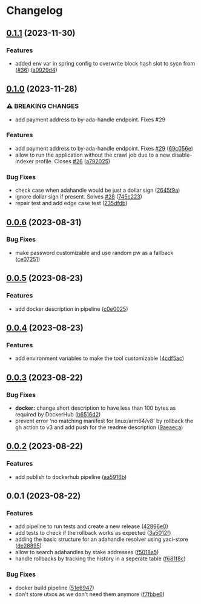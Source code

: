 # Changelog

## [0.1.1](https://github.com/cardano-foundation/cf-adahandle-resolver/compare/v0.1.0...v0.1.1) (2023-11-30)


### Features

* added env var in spring config to overwrite block hash slot to sycn from ([#36](https://github.com/cardano-foundation/cf-adahandle-resolver/issues/36)) ([a0929d4](https://github.com/cardano-foundation/cf-adahandle-resolver/commit/a0929d4dab09119e91e4f658717c0948c0a455a7))

## [0.1.0](https://github.com/cardano-foundation/cf-adahandle-resolver/compare/v0.0.6...v0.1.0) (2023-11-28)


### ⚠ BREAKING CHANGES

* add payment address to by-ada-handle endpoint. Fixes #29

### Features

* add payment address to by-ada-handle endpoint. Fixes [#29](https://github.com/cardano-foundation/cf-adahandle-resolver/issues/29) ([69c056e](https://github.com/cardano-foundation/cf-adahandle-resolver/commit/69c056e4f7dc73ac941629136400e4892a56eeea))
* allow to run the application without the crawl job due to a new disable-indexer profile. Closes [#26](https://github.com/cardano-foundation/cf-adahandle-resolver/issues/26) ([a792025](https://github.com/cardano-foundation/cf-adahandle-resolver/commit/a792025a2b505f65d70b77b21ee03751613cd550))


### Bug Fixes

* check case when adahandle would be just a dollar sign ([2645f9a](https://github.com/cardano-foundation/cf-adahandle-resolver/commit/2645f9ad40f2189c4ed7fef29dc4c856fc86cce9))
* ignore dollar sign if present. Solves [#28](https://github.com/cardano-foundation/cf-adahandle-resolver/issues/28) ([745c223](https://github.com/cardano-foundation/cf-adahandle-resolver/commit/745c2231248c4ab66b64ad50f4ce05f4d23d2a34))
* repair test and add edge case test ([235dfdb](https://github.com/cardano-foundation/cf-adahandle-resolver/commit/235dfdba14112222a80d2edf9397bb77f44dc97b))

## [0.0.6](https://github.com/cardano-foundation/adahandle-resolver/compare/v0.0.5...v0.0.6) (2023-08-31)


### Bug Fixes

* make password customizable and use random pw as a fallback ([ce07251](https://github.com/cardano-foundation/adahandle-resolver/commit/ce07251f7e858cc565c4ee4edad4150b13419b68))

## [0.0.5](https://github.com/cardano-foundation/adahandle-resolver/compare/v0.0.4...v0.0.5) (2023-08-23)


### Features

* add docker description in pipeline ([c0e0025](https://github.com/cardano-foundation/cf-adahandle-resolver/commit/c0e00255ca9de8c4fd855ef8e38f3d720ced5a71))

## [0.0.4](https://github.com/cardano-foundation/cf-adahandle-resolver/compare/v0.0.3...v0.0.4) (2023-08-23)


### Features

* add environment variables to make the tool customizable ([4cdf5ac](https://github.com/cardano-foundation/cf-adahandle-resolver/commit/4cdf5acb60f405b102cf6ac3fb5b2787b3eed110))

## [0.0.3](https://github.com/cardano-foundation/cf-adahandle-resolver/compare/v0.0.2...v0.0.3) (2023-08-22)


### Bug Fixes

* **docker:** change short description to have less than 100 bytes as required by DockerHub ([b6516d2](https://github.com/cardano-foundation/cf-adahandle-resolver/commit/b6516d2a621d7a42b01152637ef1ea09a574062d))
* prevent error 'no matching manifest for linux/arm64/v8' by rollback the gh action to v3 and add push for the readme description ([9aeaeca](https://github.com/cardano-foundation/cf-adahandle-resolver/commit/9aeaeca3c8ec477a58c8d5d379a65013fec0571c))

## [0.0.2](https://github.com/cardano-foundation/cf-adahandle-resolver/compare/v0.0.1...v0.0.2) (2023-08-22)


### Features

* add publish to dockerhub pipeline ([aa5916b](https://github.com/cardano-foundation/cf-adahandle-resolver/commit/aa5916b04e6088a440b737302a711036c1cc00ea))

## 0.0.1 (2023-08-22)


### Features

* add pipeline to run tests and create a new release ([42896e0](https://github.com/cardano-foundation/cf-adahandle-resolver/commit/42896e07b709248055fbb169e56a1b49e50014c2))
* add tests to check if the rollback works as expected ([3a5012f](https://github.com/cardano-foundation/cf-adahandle-resolver/commit/3a5012f0724b75b7648faf72a9acf7090bdf617d))
* adding the basic structure for an adahandle resolver using yaci-store ([de28895](https://github.com/cardano-foundation/cf-adahandle-resolver/commit/de28895ee1470310743d44104e341f099480efc1))
* allow to search adahandles by stake addresses ([f5018a5](https://github.com/cardano-foundation/cf-adahandle-resolver/commit/f5018a568400d536bf12f774e7e821773ca33013))
* handle rollbacks by tracking the history in a seperate table ([f681f8c](https://github.com/cardano-foundation/cf-adahandle-resolver/commit/f681f8c96923c7462ca35ded3885844b04d66b34))


### Bug Fixes

* docker build pipeline ([51e6947](https://github.com/cardano-foundation/cf-adahandle-resolver/commit/51e6947dcb73d2599b2b526dfee80651da864b28))
* don't store utxos as we don't need them anymore ([f7fbbe6](https://github.com/cardano-foundation/cf-adahandle-resolver/commit/f7fbbe6014d4f92e91874cc28d4f7f64238178de))

